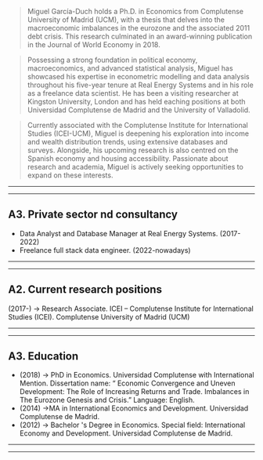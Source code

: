 <blockquote>
Miguel García-Duch holds a Ph.D. in Economics from Complutense University of Madrid (UCM), with
a thesis that delves into the macroeconomic imbalances in the eurozone and the associated 2011 debt
crisis. This research culminated in an award-winning publication in the Journal of World Economy in
2018.
</blockquote>

<blockquote>
Possessing a strong foundation in political economy, macroeconomics, and advanced statistical
analysis, Miguel has showcased his expertise in econometric modelling and data analysis throughout
his five-year tenure at Real Energy Systems and in his role as a freelance data scientist. He has
been a visiting researcher at Kingston University, London and has held eaching positions at both
Universidad Complutense de Madrid and the University of Valladolid.
</blockquote>

<blockquote>
Currently associated with the Complutense Institute for International Studies (ICEI-UCM), Miguel is
deepening his exploration into income and wealth distribution trends, using extensive databases and
surveys. Alongside, his upcoming research is also centred on the Spanish economy and housing
accessibility. Passionate about research and academia, Miguel is actively seeking opportunities to
expand on these interests.
</blockquote>

-----------------------------------------------------------------------------------------------------
-----------------------------------------------------------------------------------------------------

## A3. Private sector nd consultancy

- Data Analyst and Database Manager at Real Energy Systems. (2017-2022)
- Freelance full stack data engineer. (2022-nowadays)

-----------------------------------------------------------------------------------------------------
-----------------------------------------------------------------------------------------------------

## A2. Current research positions

(2017-) → Research Associate. ICEI – Complutense Institute for International Studies (ICEI).
Complutense University of Madrid (UCM)

-----------------------------------------------------------------------------------------------------
-----------------------------------------------------------------------------------------------------

## A3. Education

- (2018) → PhD in Economics. Universidad Complutense with International Mention. Dissertation name: “ Economic Convergence and Uneven Development: The Role of Increasing Returns and Trade. Imbalances in The Eurozone Genesis and Crisis.” Language: English.
- (2014) →MA in International Economics and Development. Universidad Complutense de Madrid.
- (2012) → Bachelor 's Degree in Economics. Special field: International Economy and Development. Universidad Complutense de Madrid.

-----------------------------------------------------------------------------------------------------
-----------------------------------------------------------------------------------------------------
